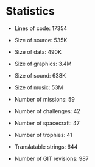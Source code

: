 # Statistics

* Lines of code: 17354
* Size of source: 535K
* Size of data: 490K
* Size of graphics: 3.4M
* Size of sound: 638K
* Size of music: 53M

* Number of missions: 59
* Number of challenges: 42
* Number of spacecraft: 47
* Number of trophies: 41

* Translatable strings: 644

* Number of GIT revisions: 987
